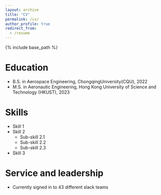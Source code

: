 ```yaml
---
layout: archive
title: "CV"
permalink: /cv/
author_profile: true
redirect_from:
  - /resume
---
```

{% include base_path %}

Education
=========

* B.S. in Aerospace Engineering, ChongqingUniversity(CQU), 2022
* M.S. in Aeronautic Engineering, Hong
  Kong University of Science and Technology (HKUST), 2023

Skills
======

* Skill 1
* Skill 2
  * Sub-skill 2.1
  * Sub-skill 2.2
  * Sub-skill 2.3
* Skill 3

Service and leadership
======================

* Currently signed in to 43 different slack teams
